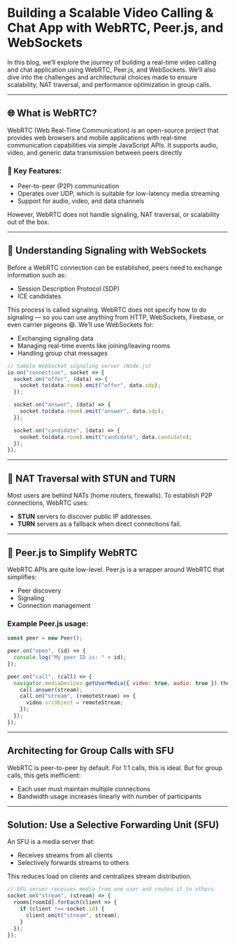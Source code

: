 # Building a Scalable Video Calling & Chat App with WebRTC, Peer.js, and WebSockets

In this blog, we’ll explore the journey of building a real-time video calling and chat application using WebRTC, Peer.js, and WebSockets. We’ll also dive into the challenges and architectural choices made to ensure scalability, NAT traversal, and performance optimization in group calls.

---

## 🌐 What is WebRTC?

WebRTC (Web Real-Time Communication) is an open-source project that provides web browsers and mobile applications with real-time communication capabilities via simple JavaScript APIs. It supports audio, video, and generic data transmission between peers directly

### 🔑 Key Features:
- Peer-to-peer (P2P) communication
- Operates over UDP, which is suitable for low-latency media streaming
- Support for audio, video, and data channels

However, WebRTC does not handle signaling, NAT traversal, or scalability out of the box.

---

## 📡 Understanding Signaling with WebSockets

Before a WebRTC connection can be established, peers need to exchange information such as:

- Session Description Protocol (SDP)
- ICE candidates

This process is called signaling. WebRTC does not specify how to do signaling — so you can use anything from HTTP, WebSockets, Firebase, or even carrier pigeons 😄. We’ll use WebSockets for:

- Exchanging signaling data
- Managing real-time events like joining/leaving rooms
- Handling group chat messages

```js
// Sample WebSocket signaling server (Node.js)
io.on("connection", socket => {
  socket.on("offer", (data) => {
    socket.to(data.room).emit("offer", data.sdp);
  });

  socket.on("answer", (data) => {
    socket.to(data.room).emit("answer", data.sdp);
  });

  socket.on("candidate", (data) => {
    socket.to(data.room).emit("candidate", data.candidate);
  });
});
```

---

## 🔁 NAT Traversal with STUN and TURN

Most users are behind NATs (home routers, firewalls). To establish P2P connections, WebRTC uses:

- **STUN** servers to discover public IP addresses.
- **TURN** servers as a fallback when direct connections fail.

---

## 🤝 Peer.js to Simplify WebRTC

WebRTC APIs are quite low-level. Peer.js is a wrapper around WebRTC that simplifies:

- Peer discovery
- Signaling
- Connection management

### Example Peer.js usage:

```js
const peer = new Peer();

peer.on("open", (id) => {
  console.log("My peer ID is: " + id);
});

peer.on("call", (call) => {
  navigator.mediaDevices.getUserMedia({ video: true, audio: true }).then((stream) => {
    call.answer(stream);
    call.on("stream", (remoteStream) => {
      video.srcObject = remoteStream;
    });
  });
});
```

---

## Architecting for Group Calls with SFU

WebRTC is peer-to-peer by default. For 1:1 calls, this is ideal. But for group calls, this gets inefficient:

- Each user must maintain multiple connections
- Bandwidth usage increases linearly with number of participants

---

## Solution: Use a Selective Forwarding Unit (SFU)

An SFU is a media server that:

- Receives streams from all clients
- Selectively forwards streams to others

This reduces load on clients and centralizes stream distribution.

```js
// SFU server receives media from one user and routes it to others
socket.on("stream", (stream) => {
  rooms[roomId].forEach(client => {
    if (client !== socket.id) {
      client.emit("stream", stream);
    }
  });
});
```